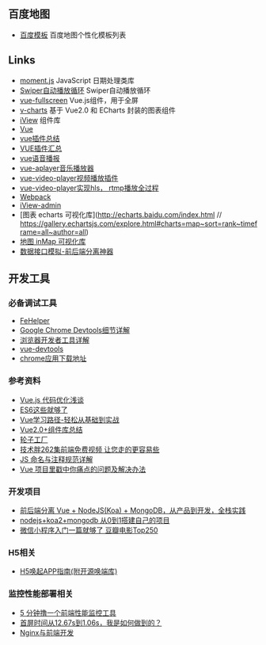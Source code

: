 
## 百度地图
- [百度模板](http://lbsyun.baidu.com/custom/list.htm) 百度地图个性化模板列表

## Links
- [moment.js](http://momentjs.cn/) JavaScript 日期处理类库
- [Swiper自动播放循环](https://www.swiper.com.cn/demo/index.html) Swiper自动播放循环
- [vue-fullscreen](https://github.com/mirari/vue-fullscreen) Vue.js组件，用于全屏
- [v-charts](https://v-charts.js.org) 基于 Vue2.0 和 ECharts 封装的图表组件
- [iView](https://github.com/iview/iview) 组件库
- [Vue](https://github.com/vuejs/vue)
- [vue插件总结](https://blog.csdn.net/tan9374/article/details/83900317)
- [VUE插件汇总](https://www.cnblogs.com/zhaoxiaoying/p/10599494.html)
- [vue语音播报](https://www.jianshu.com/p/11a6101d9656)
- [vue-aplayer音乐播放器](https://github.com/SevenOutman/vue-aplayer/tree/master/docs)
- [vue-video-player视频播放插件](https://www.jianshu.com/p/e8e747e33ef0)
- [vue-video-player实现hls， rtmp播放全过程](https://www.cnblogs.com/wr1991/p/9957147.html)
- [Webpack](https://github.com/webpack/webpack)
- [iView-admin](https://github.com/iview/iview-admin)
- [图表 echarts 可视化库](http://echarts.baidu.com/index.html  // https://gallery.echartsjs.com/explore.html#charts=map~sort=rank~timeframe=all~author=all)
- [地图 inMap 可视化库](http://inmap.talkingdata.com/#/docs/v2/introduce)
- [数据接口模拟-前后端分离神器](https://www.easy-mock.com/)


## 开发工具

### 必备调试工具

- [FeHelper](https://www.baidufe.com/fehelper)
- [Google Chrome Devtools细节详解](https://juejin.im/post/5b72a991518825615117717b?utm_source=gold_browser_extension#heading-21)
- [浏览器开发者工具详解](https://juejin.im/post/5c08b1826fb9a049a81f1d49?utm_source=gold_browser_extension)
- [vue-devtools](https://segmentfault.com/a/1190000009682735)
- [chrome应用下载地址](http://www.cnplugins.com/)


### 参考资料

- [Vue.js 代码优化浅谈](https://juejin.im/post/5b7f7d886fb9a01a1e0203cb?utm_source=gold_browser_extension)
- [ES6这些就够了](https://www.jianshu.com/p/287e0bb867ae)
- [Vue学习路径-轻松从基础到实战](https://juejin.im/post/5b834971f265da436d7e4a9d?utm_source=gold_browser_extension)
- [Vue2.0+组件库总结](https://www.jianshu.com/p/011d308d7dd7)
- [轮子工厂](http://www.wheelsfactory.cn/#/home?filter=vue)
- [技术胖262集前端免费视频 让您走的更容易些](https://juejin.im/post/5c11bf145188252704368b98)
- [JS 命名与注释规范详解](http://foreverz.cn/2017/08/23/JS%E5%BC%80%E5%8F%91%E8%A7%84%E8%8C%83/)
- [Vue 项目里戳中你痛点的问题及解决办法](https://juejin.im/post/5b174de8f265da6e410e0b4e)

### 开发项目

- [前后端分离 Vue + NodeJS(Koa) + MongoDB，从产品到开发，全栈实践](https://juejin.im/post/5b850a3e51882542e4420779?utm_source=gold_browser_extension)
- [nodejs+koa2+mongodb 从0到1搭建自己的项目](https://juejin.im/post/5bad9b1af265da0ae80120fe?utm_source=gold_browser_extension)
- [微信小程序入门一篇就够了 豆瓣电影Top250](https://juejin.im/post/5b8354c66fb9a01a182682af?utm_source=gold_browser_extension)


### H5相关
- [H5唤起APP指南(附开源唤端库)](https://juejin.im/post/5b7efb2ee51d45388b6af96c?utm_source=gold_browser_extension)

### 监控性能部署相关
- [5 分钟撸一个前端性能监控工具](https://juejin.im/post/5b7a50c0e51d4538af60d995?utm_source=gold_browser_extension)
- [首屏时间从12.67s到1.06s，我是如何做到的？](https://juejin.im/entry/5bacd491e51d450e4f38d30a?utm_source=gold_browser_extension)
- [Nginx与前端开发](https://juejin.im/post/5bacbd395188255c8d0fd4b2?utm_source=gold_browser_extension)

